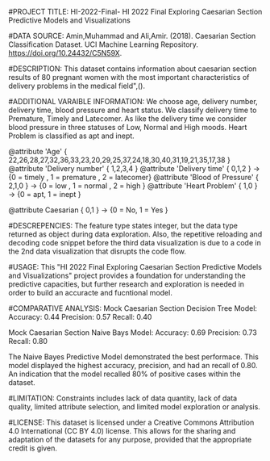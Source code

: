 #PROJECT TITLE:
HI-2022-Final- HI 2022 Final Exploring Caesarian Section Predictive Models and Visualizations


#DATA SOURCE:
Amin,Muhammad and Ali,Amir. (2018). Caesarian Section Classification Dataset. UCI Machine Learning Repository. https://doi.org/10.24432/C5N59X.


#DESCRIPTION:
This dataset contains information about caesarian section results of 80 pregnant women with the most important characteristics of delivery problems in the medical field",().


#ADDITIONAL VARAIBLE INFORMATION:
We choose age, delivery number, delivery time, blood pressure and heart status.
We classify delivery time to Premature, Timely and Latecomer. As like the delivery time we consider blood pressure in three statuses of Low, Normal and High moods. Heart Problem is classified as apt and inept.


@attribute 'Age' { 22,26,28,27,32,36,33,23,20,29,25,37,24,18,30,40,31,19,21,35,17,38 } 
@attribute 'Delivery number' { 1,2,3,4 }
@attribute 'Delivery time' { 0,1,2 } -> {0 = timely , 1 = premature , 2 = latecomer}
@attribute 'Blood of Pressure' { 2,1,0 } -> {0 = low , 1 = normal , 2 = high }
@attribute 'Heart Problem' { 1,0 } -> {0 = apt, 1 = inept }

@attribute Caesarian { 0,1 } -> {0 = No, 1 = Yes }


#DESCREPENCIES:
The feature type states integer, but the data type returned as object during data exploration. Also, the repetitive reloading and decoding code snippet before the third data visualization is due to a code in the 2nd data visualization that disrupts the code flow. 


#USAGE:
This "HI 2022 Final Exploring Caesarian Section Predictive Models and Visualizations" project provides a foundation for understanding the predictive capacities, but further research and exploration is needed in order to build an accuracte and fucntional model.


#COMPARATIVE ANALYSIS:
Mock Caesarian Section Decision Tree Model:
Accuracy: 0.44
Precision: 0.57
Recall: 0.40

Mock Caesarian Section Naive Bays Model:
Accuracy: 0.69
Precision: 0.73
Recall: 0.80

The Naive Bayes Predictive Model demonstrated the best performace. This model displayed the highest accuracy, precision, and had an recall of 0.80. An indication that the model recalled 80% of positive cases within the dataset. 


#LIMITATION:
Constraints includes lack of data quantity, lack of data quality, limited attribute selection, and limited model exploration or analysis.


#LICENSE:
This dataset is licensed under a Creative Commons Attribution 4.0 International (CC BY 4.0) license.
This allows for the sharing and adaptation of the datasets for any purpose, provided that the appropriate credit is given.
